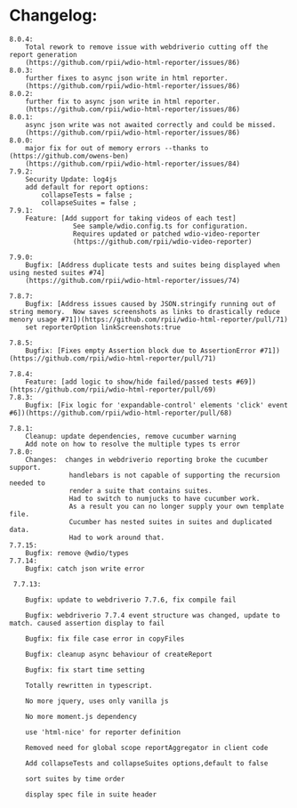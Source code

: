 # Changelog: 
    8.0.4:
        Total rework to remove issue with webdriverio cutting off the report generation
        (https://github.com/rpii/wdio-html-reporter/issues/86)
    8.0.3:
        further fixes to async json write in html reporter.
        (https://github.com/rpii/wdio-html-reporter/issues/86)
    8.0.2:
        further fix to async json write in html reporter.
        (https://github.com/rpii/wdio-html-reporter/issues/86)
    8.0.1:
        async json write was not awaited correctly and could be missed.
        (https://github.com/rpii/wdio-html-reporter/issues/86)
    8.0.0:
        major fix for out of memory errors --thanks to (https://github.com/owens-ben)
        (https://github.com/rpii/wdio-html-reporter/issues/84)
    7.9.2:
        Security Update: log4js 
        add default for report options:
            collapseTests = false ;
            collapseSuites = false ;
    7.9.1:
        Feature: [Add support for taking videos of each test] 
                    See sample/wdio.config.ts for configuration. 
                    Requires updated or patched wdio-video-reporter
                    (https://github.com/rpii/wdio-video-reporter)

    7.9.0:
        Bugfix: [Address duplicate tests and suites being displayed when using nested suites #74] 
        (https://github.com/rpii/wdio-html-reporter/issues/74)
        
    7.8.7:
        Bugfix: [Address issues caused by JSON.stringify running out of string memory.  Now saves screenshots as links to drastically reduce menory usage #71])(https://github.com/rpii/wdio-html-reporter/pull/71)
        set reporterOption linkScreenshots:true

    7.8.5:
        Bugfix: [Fixes empty Assertion block due to AssertionError #71])(https://github.com/rpii/wdio-html-reporter/pull/71)

    7.8.4:
        Feature: [add logic to show/hide failed/passed tests #69])(https://github.com/rpii/wdio-html-reporter/pull/69)
    7.8.3:
        Bugfix: [Fix logic for 'expandable-control' elements 'click' event #6])(https://github.com/rpii/wdio-html-reporter/pull/68)

    7.8.1:
        Cleanup: update dependencies, remove cucumber warning 
        Add note on how to resolve the multiple types ts error
    7.8.0:
        Changes:  changes in webdriverio reporting broke the cucumber support.
                   handlebars is not capable of supporting the recursion needed to 
                   render a suite that contains suites.
                   Had to switch to numjucks to have cucumber work.
                   As a result you can no longer supply your own template file.
                   Cucumber has nested suites in suites and duplicated data.
                   Had to work around that.
    7.7.15:
        Bugfix: remove @wdio/types  
    7.7.14:
        Bugfix: catch json write error  

     7.7.13:

        Bugfix: update to webdriverio 7.7.6, fix compile fail  
    
        Bugfix: webdriverio 7.7.4 event structure was changed, update to match. caused assertion display to fail  
    
        Bugfix: fix file case error in copyFiles  
    
        Bugfix: cleanup async behaviour of createReport    
    
        Bugfix: fix start time setting
        
        Totally rewritten in typescript.
        
        No more jquery, uses only vanilla js
    
        No more moment.js dependency
    
        use 'html-nice' for reporter definition
        
        Removed need for global scope reportAggregator in client code
    
        Add collapseTests and collapseSuites options,default to false
    
        sort suites by time order
        
        display spec file in suite header
